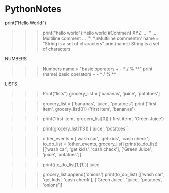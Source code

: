 # PythonNotes
print("Hello World")
>>> print("hello world")
hello world
>>> #Comment XYZ
...
>>> '''
... Multiline comment
... '''
'\nMultiline comment\n'
>>> name = "String is a set of characters"
>>> print(name)
String is a set of characters

NUMBERS
>>> Numbers
>>> name = "basic operators  + - * / % **"
>>> print (name)
basic operators  + - * / % **

LISTS
>>>Print("lists")
grocery_list = ['bananas', 'juice', 'potatoes']

>>> grocery_list = ['bananas', 'juice', 'potatoes']
>>> print ('first item', grocery_list[0])
('first item', 'bananas')
>>>

>>> print('first item', grocery_list[0])
('first item', 'Green Juice')

>>> print(grocery_list[1:3])
['juice', 'potatoes']
>>>

>>> other_events = ['wash car', 'get kids', 'cash check']
>>> to_do_list = [other_events, grocery_list]
>>> print(to_do_list)
[['wash car', 'get kids', 'cash check'], ['Green Juice', 'juice', 'potatoes']]
>>>

>>> print((to_do_list[1][1]))
juice
>>>

>>> grocery_list.append('onions')
>>> print(to_do_list)
[['wash car', 'get kids', 'cash check'], ['Green Juice', 'juice', 'potatoes', 'onions']]
>>>


